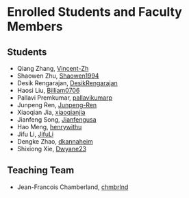 # Enrolled Students and Faculty Members


## Students
* Qiang Zhang, [Vincent-Zh](https://github.com/Vincent-Zh)
* Shaowen Zhu, [Shaowen1994](https://github.com/Shawoen1994)
* Desik Rengarajan, [DesikRengarajan](https://github.com/DesikRengarajan)
* Haosi Liu, [Billiam0706](https://github.com/Billiam0706)
* Pallavi Premkumar, [pallavikumarp](https://github.com/Pallavikumarp)
* Junpeng Ren, [Junpeng-Ren]( https://github.com/Junpeng-Ren)
* Xiaoqian Jia, [xiaoqianjia](https://github.com/xiaoqianjia)
* Jianfeng Song, [Jianfengusa](https://github.com/Jianfengusa)
* Hao Meng, [henrywithu](https://github.com/henrywithu)
* Jifu Li, [JifuLi](https://github.com/JifuLi)
* Dengke Zhao, [dkannaheim](https://github.com/dkannaheim)
* Shixiong Xie, [Dwyane23](https://github.com/Dwyane23)

## Teaching Team

* Jean-Francois Chamberland, [chmbrlnd](https://github.com/chmbrlnd)
